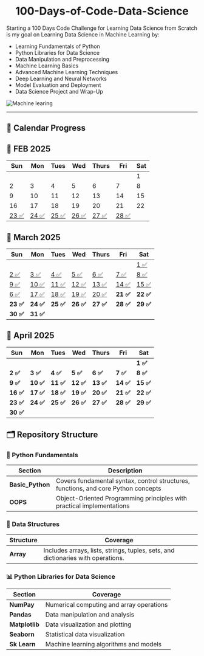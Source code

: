 # <h1 align = "center">100-Days-of-Code-Data-Science</h1>

Starting a 100 Days Code Challenge for Learning Data Science from Scratch is my goal on Learning Data Science in Machine Learning by:
  - Learning Fundamentals of Python
  - Python Libraries for Data Science
  - Data Manipulation and Preprocessing
  - Machine Learning Basics
  - Advanced Machine Learning Techniques
  - Deep Learning and Neural Networks
  - Model Evaluation and Deployment
  - Data Science Project and Wrap-Up

![Machine learing](https://github.com/user-attachments/assets/a1cdcb0a-59b8-4eb8-9010-82f8921183e7)

--- 
## 📅 Calendar Progress

## 📅 FEB 2025

| Sun | Mon | Tues | Wed | Thurs | Fri | Sat |
|------|------|------|------|--------|------|------|
|  |  |  |  |  |  | 1 |
| 2 | 3 | 4 | 5 | 6 | 7 | 8 |
| 9 | 10 | 11 | 12 | 13 | 14 | 15 |
| 16 | 17 | 18 | 19 | 20 | 21 | 22 |
| [23 ✅](https://github.com/Mrprajapati18/100-Days-of-Code-Data-Science/tree/main/01.%20Day%201%20-%20Pyhton%20Basics) | [24 ✅](https://github.com/Mrprajapati18/100-Days-of-Code-Data-Science/tree/main/02.%20Day%202%20-%20Functions%20and%20Modules) | [25 ✅](https://github.com/Mrprajapati18/100-Days-of-Code-Data-Science/tree/main/03.%20Day%203%20-%20Control%20Constructors) | [26 ✅](https://github.com/Mrprajapati18/100-Days-of-Code-Data-Science/tree/main/04.%20Day4%20-%20Data-Structure) | [27 ✅](https://github.com/Mrprajapati18/100-Days-of-Code-Data-Science/tree/main/05.%20Day5%20-%20NumPy) | [28 ✅](https://github.com/Mrprajapati18/100-Days-of-Code-Data-Science/tree/main/06.%20Day%20-%20Pandas) |  |





## 📅 March 2025




| Sun  | Mon  | Tues | Wed  | Thurs | Fri  | Sat  |
|------|------|------|------|--------|------|------|
|      |      |      |      |      |      | [1 ✅](https://github.com/Mrprajapati18/100-Days-of-Code-Data-Science/tree/main/07.%20Day%20-%20Matplotlib_Introduction) |
| [2 ✅](https://github.com/Mrprajapati18/100-Days-of-Code-Data-Science/tree/main/08.%20Day%20-%20Matplotlib%20Labels%20and%20Title) | [3 ✅](https://github.com/Mrprajapati18/100-Days-of-Code-Data-Science/tree/main/09.%20Day%20-%20Matplotlib%20Data%20Visualization) | [4 ✅](https://github.com/Mrprajapati18/100-Days-of-Code-Data-Science/tree/main/09.%20Day%20-%20Matplotlib%20Data%20Visualization) | [5 ✅](https://github.com/Mrprajapati18/100-Days-of-Code-Data-Science/tree/main/09.%20Day%20-%20Matplotlib%20Data%20Visualization) | [6 ✅](https://github.com/Mrprajapati18/100-Days-of-Code-Data-Science/tree/main/09.%20Day%20-%20Matplotlib%20Data%20Visualization) | [7 ✅](https://github.com/Mrprajapati18/100-Days-of-Code-Data-Science/tree/main/09.%20Day%20-%20Matplotlib%20Data%20Visualization) | [8 ✅](https://github.com/Mrprajapati18/100-Days-of-Code-Data-Science/tree/main/09.%20Day%20-%20Matplotlib%20Data%20Visualization) |
| [9 ✅](https://github.com/Mrprajapati18/100-Days-of-Code-Data-Science/tree/main/09.%20Day%20-%20Matplotlib%20Data%20Visualization) | [10 ✅](https://github.com/Mrprajapati18/100-Days-of-Code-Data-Science/blob/main/10.%20Day%20-%20Matplotlib%20Scatter%20And%20sub%20plot/Sub%20Plot%20Function.ipynb) | [11 ✅](https://github.com/Mrprajapati18/100-Days-of-Code-Data-Science/blob/main/10.%20Day%20-%20Matplotlib%20Scatter%20And%20sub%20plot/Sub%20Plot%20Function.ipynb) | [12 ✅](https://github.com/Mrprajapati18/100-Days-of-Code-Data-Science/blob/main/10.%20Day%20-%20Matplotlib%20Scatter%20And%20sub%20plot/Sub%20Plot%20Function.ipynb) | [13 ✅](https://github.com/Mrprajapati18/100-Days-of-Code-Data-Science/blob/main/11.%20Day%20-%20Seaborn%20Intro/Iris.csv) | [14 ✅](https://github.com/Mrprajapati18/100-Days-of-Code-Data-Science/blob/main/11.%20Day%20-%20Seaborn%20Intro/Iris.csv) | [15 ✅](https://github.com/Mrprajapati18/100-Days-of-Code-Data-Science/blob/main/11.%20Day%20-%20Seaborn%20Intro/Seaborn%20Intro.ipynb) |
| [6 ✅](https://github.com/Mrprajapati18/100-Days-of-Code-Data-Science/blob/main/12.%20Day%20-%20Data%20Pre-Processing/Churn_Modelling.csv) | [17 ✅](https://github.com/Mrprajapati18/100-Days-of-Code-Data-Science/blob/main/12.%20Day%20-%20Data%20Pre-Processing/Churn_Modelling.csv) | [18 ✅](https://github.com/Mrprajapati18/100-Days-of-Code-Data-Science/blob/main/12.%20Day%20-%20Data%20Pre-Processing/Data%20Pre-Processing.ipynb) | [19 ✅](https://github.com/Mrprajapati18/100-Days-of-Code-Data-Science/blob/main/12.%20Day%20-%20Data%20Pre-Processing/Data%20Pre-Processing.ipynb) | [20 ✅](https://github.com/Mrprajapati18/100-Days-of-Code-Data-Science/blob/main/12.%20Day%20-%20Data%20Pre-Processing/Data%20Pre-Processing.ipynb) | **21 ✅** | **22 ✅** |
| **23 ✅** | **24 ✅** | **25 ✅** | **26 ✅** | **27 ✅** | **28 ✅** | **29 ✅** |
| **30 ✅** | **31 ✅** |  |  |  |  |  |




## 📅 April 2025

| Sun  | Mon  | Tues | Wed  | Thurs | Fri  | Sat  |
|------|------|------|------|--------|------|------|
|      |      |      |      |      |      | **1 ✅** |
| **2 ✅** | **3 ✅** | **4 ✅** | **5 ✅** | **6 ✅** | **7 ✅** | **8 ✅** |
| **9 ✅** | **10 ✅** | **11 ✅** | **12 ✅** | **13 ✅** | **14 ✅** | **15 ✅** |
| **16 ✅** | **17 ✅** | **18 ✅** | **19 ✅** | **20 ✅** | **21 ✅** | **22 ✅** |
| **23 ✅** | **24 ✅** | **25 ✅** | **26 ✅** | **27 ✅** | **28 ✅** | **29 ✅** |
| **30 ✅** |  |  |  |  |  |  |


## 🗂️ Repository Structure

### 📘  Python Fundamentals
| Section | Description |
|---------|-------------|
| **Basic_Python** | Covers fundamental syntax, control structures, functions, and core Python concepts |
| **OOPS** | Object-Oriented Programming principles with practical implementations |

###  📂 Data Structures
| Structure | Coverage |
|-----------|----------|
| **Array** |Includes arrays, lists, strings, tuples, sets, and dictionaries with operations. |

### 📊 Python Libraries for Data Science
| Section | Coverage |
|-----------|----------|
| **NumPay** | Numerical computing and array operations |
| **Pandas** | Data manipulation and analysis | 
| **Matplotlib** | Data visualization and plotting |
| **Seaborn** | Statistical data visualization | 
| **Sk Learn**| Machine learning algorithms and models |
